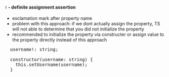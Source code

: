 #### `!` - definite assignment assertion

- exclamation mark after property name
- problem with this approach: if we dont actually assign the property, TS will not able to determine that you did not initialize the property
- recommended to initialize the property via constructer or assign value to the property directly instead of this approach

<pre>
  username!: string;

  constructor(username: string) {
    this.setUsername(username);
  }
</pre>
